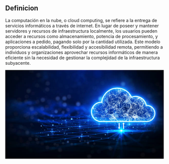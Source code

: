 ## Definicion
La computación en la nube, o cloud computing, se refiere a la entrega de servicios informáticos a través de internet. En lugar de poseer y mantener servidores y recursos de infraestructura localmente, los usuarios pueden acceder a recursos como almacenamiento, potencia de procesamiento, y aplicaciones a pedido, pagando solo por la cantidad utilizada. Este modelo proporciona escalabilidad, flexibilidad y accesibilidad remota, permitiendo a individuos y organizaciones aprovechar recursos informáticos de manera eficiente sin la necesidad de gestionar la complejidad de la infraestructura subyacente.

![](/img/2.jpg)